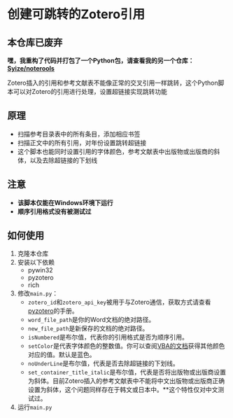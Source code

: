 # 创建可跳转的Zotero引用

## 本仓库已废弃

**嘿，我重构了代码并打包了一个Python包，请查看我的另一个仓库：[Syize/noterools](https://github.com/Syize/noterools)**

Zotero插入的引用和参考文献表不能像正常的交叉引用一样跳转，这个Python脚本可以对Zotero的引用进行处理，设置超链接实现跳转功能

## 原理

- 扫描参考目录表中的所有条目，添加相应书签
- 扫描正文中的所有引用，对年份设置跳转超链接
- 这个脚本也能同时设置引用的字体颜色，参考文献表中出版物或出版商的斜体，以及去除超链接的下划线

## 注意

- **该脚本仅能在Windows环境下运行**
- **顺序引用格式没有被测试过**

## 如何使用

1. 克隆本仓库
2. 安装以下依赖
   - pywin32
   - pyzotero
   - rich
3. 修改`main.py`：
   - `zotero_id`和`zotero_api_key`被用于与Zotero通信，获取方式请查看[pyzotero](https://pyzotero.readthedocs.io/en/latest/index.html)的手册。
   - `word_file_path`是你的Word文档的绝对路径。
   - `new_file_path`是新保存的文档的绝对路径。
   - `isNumbered`是布尔值，代表你的引用格式是否为顺序引用。
   - `setColor`是代表字体颜色的整数值。你可以查阅[VBA的文档](https://learn.microsoft.com/en-us/office/vba/api/word.wdcolor)获得其他颜色对应的值。默认是蓝色。
   - `noUnderLine`是布尔值，代表是否去除超链接的下划线。
   - `set_container_title_italic`是布尔值，代表是否将出版物或出版商设置为斜体。目前Zotero插入的参考文献表中不能将中文出版物或出版商正确设置为斜体，这个问题同样存在于韩文或日本中。**这个特性仅对中文测试过。
4. 运行`main.py`
